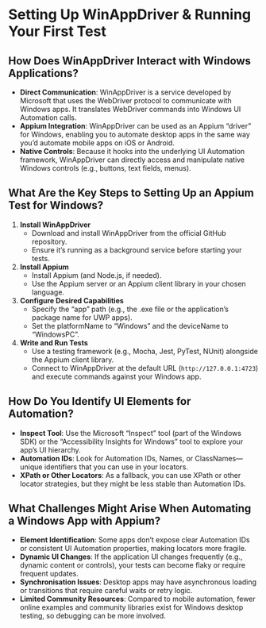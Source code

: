 # Setting Up WinAppDriver & Running Your First Test

## How Does WinAppDriver Interact with Windows Applications?

- **Direct Communication**: WinAppDriver is a service developed by Microsoft that uses the WebDriver protocol to communicate with Windows apps. It translates WebDriver commands into Windows UI Automation calls.
- **Appium Integration**: WinAppDriver can be used as an Appium “driver” for Windows, enabling you to automate desktop apps in the same way you’d automate mobile apps on iOS or Android.
- **Native Controls**: Because it hooks into the underlying UI Automation framework, WinAppDriver can directly access and manipulate native Windows controls (e.g., buttons, text fields, menus).

## What Are the Key Steps to Setting Up an Appium Test for Windows?

1. **Install WinAppDriver**
   - Download and install WinAppDriver from the official GitHub repository.
   - Ensure it’s running as a background service before starting your tests.
2. **Install Appium**
   - Install Appium (and Node.js, if needed).
   - Use the Appium server or an Appium client library in your chosen language.
3. **Configure Desired Capabilities**
   - Specify the “app” path (e.g., the .exe file or the application’s package name for UWP apps).
   - Set the platformName to “Windows” and the deviceName to “WindowsPC”.
4. **Write and Run Tests**
   - Use a testing framework (e.g., Mocha, Jest, PyTest, NUnit) alongside the Appium client library.
   - Connect to WinAppDriver at the default URL (`http://127.0.0.1:4723`) and execute commands against your Windows app.

## How Do You Identify UI Elements for Automation?

- **Inspect Tool**: Use the Microsoft “Inspect” tool (part of the Windows SDK) or the “Accessibility Insights for Windows” tool to explore your app’s UI hierarchy.
- **Automation IDs**: Look for Automation IDs, Names, or ClassNames—unique identifiers that you can use in your locators.
- **XPath or Other Locators**: As a fallback, you can use XPath or other locator strategies, but they might be less stable than Automation IDs.

## What Challenges Might Arise When Automating a Windows App with Appium?

- **Element Identification**: Some apps don’t expose clear Automation IDs or consistent UI Automation properties, making locators more fragile.
- **Dynamic UI Changes**: If the application UI changes frequently (e.g., dynamic content or controls), your tests can become flaky or require frequent updates.
- **Synchronisation Issues**: Desktop apps may have asynchronous loading or transitions that require careful waits or retry logic.
- **Limited Community Resources**: Compared to mobile automation, fewer online examples and community libraries exist for Windows desktop testing, so debugging can be more involved.
